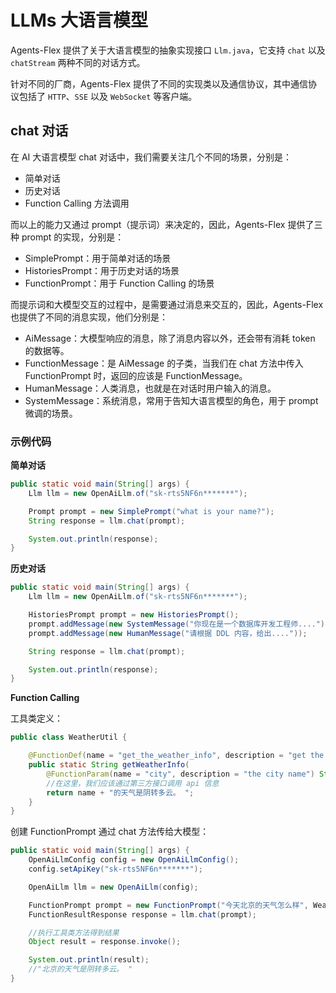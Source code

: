 # LLMs 大语言模型

Agents-Flex 提供了关于大语言模型的抽象实现接口 `Llm.java`，它支持 `chat` 以及 `chatStream` 两种不同的对话方式。

针对不同的厂商，Agents-Flex 提供了不同的实现类以及通信协议，其中通信协议包括了 `HTTP`、`SSE` 以及 `WebSocket` 等客户端。

## chat 对话

在 AI 大语言模型 chat 对话中，我们需要关注几个不同的场景，分别是：

- 简单对话
- 历史对话
- Function Calling 方法调用

而以上的能力又通过 prompt（提示词）来决定的，因此，Agents-Flex 提供了三种 prompt 的实现，分别是：

- SimplePrompt：用于简单对话的场景
- HistoriesPrompt：用于历史对话的场景
- FunctionPrompt：用于 Function Calling 的场景

而提示词和大模型交互的过程中，是需要通过消息来交互的，因此，Agents-Flex 也提供了不同的消息实现，他们分别是：

- AiMessage：大模型响应的消息，除了消息内容以外，还会带有消耗 token 的数据等。
- FunctionMessage：是 AiMessage 的子类，当我们在 chat 方法中传入 FunctionPrompt 时，返回的应该是 FunctionMessage。
- HumanMessage：人类消息，也就是在对话时用户输入的消息。
- SystemMessage：系统消息，常用于告知大语言模型的角色，用于 prompt 微调的场景。

### 示例代码

**简单对话**

```java
public static void main(String[] args) {
    Llm llm = new OpenAiLlm.of("sk-rts5NF6n*******");

    Prompt prompt = new SimplePrompt("what is your name?");
    String response = llm.chat(prompt);

    System.out.println(response);
}
```

**历史对话**

```java
public static void main(String[] args) {
    Llm llm = new OpenAiLlm.of("sk-rts5NF6n*******");

    HistoriesPrompt prompt = new HistoriesPrompt();
    prompt.addMessage(new SystemMessage("你现在是一个数据库开发工程师...."));
    prompt.addMessage(new HumanMessage("请根据 DDL 内容，给出...."));

    String response = llm.chat(prompt);

    System.out.println(response);
}
```

**Function Calling**

工具类定义：

```java
public class WeatherUtil {

    @FunctionDef(name = "get_the_weather_info", description = "get the weather info")
    public static String getWeatherInfo(
        @FunctionParam(name = "city", description = "the city name") String name) {
        //在这里，我们应该通过第三方接口调用 api 信息
        return name + "的天气是阴转多云。 ";
    }
}
```

创建 FunctionPrompt 通过 chat 方法传给大模型：

```java
public static void main(String[] args) {
    OpenAiLlmConfig config = new OpenAiLlmConfig();
    config.setApiKey("sk-rts5NF6n*******");

    OpenAiLlm llm = new OpenAiLlm(config);

    FunctionPrompt prompt = new FunctionPrompt("今天北京的天气怎么样", WeatherUtil.class);
    FunctionResultResponse response = llm.chat(prompt);

    //执行工具类方法得到结果
    Object result = response.invoke();

    System.out.println(result);
    //"北京的天气是阴转多云。 "
}
```
